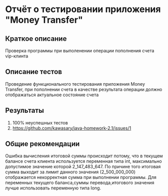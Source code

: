 # Отчёт о тестировании приложения "Money Transfer"

## Краткое описание

Проверка программы при выполенении операции пополнения счета vip-клинта

## Описание тестов
Проведение функционального тестирования приложения Money Transfer, при пополнении счета в качестве результата операции должно отображаться актуальное состояние счета

## Результаты

1. 100% неуспешных тестов
2. https://github.com/kawasary/java-homework-2.1/issues/1

## Общие рекомендации

Ошибка вычисления итоговой суммы происходит потому, что в текущем балансе счета клиента используется переменная типа int, максимально допустимое значение которой 2_147_483_647. По причине того итоговая сумма выходит за лимит данного значения (2_500_000_000) отображается некорректная сумма при выполнении программы. Для переменных текущего баланса,суммы перевода,итогового значения лучше использовать переменную типа long.
